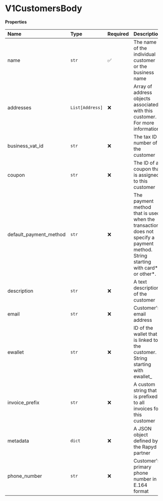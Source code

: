 # V1CustomersBody

**Properties**

| Name                   | Type            | Required | Description                                                                                                                   |
| :--------------------- | :-------------- | :------- | :---------------------------------------------------------------------------------------------------------------------------- |
| name                   | `str`           | ✅       | The name of the individual customer or the business name                                                                      |
| addresses              | `List[Address]` | ❌       | Array of address objects associated with this customer. For more information                                                  |
| business_vat_id        | `str`           | ❌       | The tax ID number of the customer                                                                                             |
| coupon                 | `str`           | ❌       | The ID of a coupon that is assigned to this customer                                                                          |
| default_payment_method | `str`           | ❌       | The payment method that is used when the transaction does not specify a payment method. String starting with card* or other*. |
| description            | `str`           | ❌       | A text description of the customer                                                                                            |
| email                  | `str`           | ❌       | Customer's email address                                                                                                      |
| ewallet                | `str`           | ❌       | ID of the wallet that is linked to the customer. String starting with ewallet\_                                               |
| invoice_prefix         | `str`           | ❌       | A custom string that is prefixed to all invoices for this customer                                                            |
| metadata               | `dict`          | ❌       | A JSON object defined by the Rapyd partner                                                                                    |
| phone_number           | `str`           | ❌       | Customer's primary phone number in E.164 format                                                                               |
